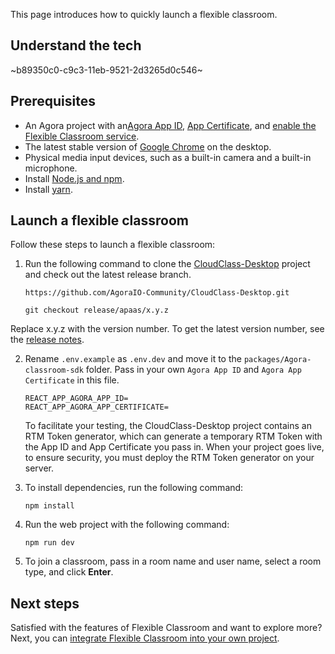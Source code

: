 This page introduces how to quickly launch a flexible classroom.

## Understand the tech

~b89350c0-c9c3-11eb-9521-2d3265d0c546~

<a name="prerequisites"></a>

## Prerequisites

- An Agora project with an<a href="/cn/Agora%20Platform/get_appid_token#%E8%8E%B7%E5%8F%96-app-id" target="_blank">Agora App ID</a>, <a href="/cn/Agora%20Platform/get_appid_token#%E8%8E%B7%E5%8F%96-app-%E8%AF%81%E4%B9%A6" target="_blank">App Certificate</a>, and <a href="/cn/agora-class/agora_class_enable?platform=Web" target="_blank">enable the Flexible Classroom service</a>.
- The latest stable version of [Google Chrome](https://www.google.cn/chrome/) on the desktop.
- Physical media input devices, such as a built-in camera and a built-in microphone.
- Install [Node.js and npm](https://docs.npmjs.com/downloading-and-installing-node-js-and-npm).
- Install [yarn](https://yarnpkg.com/getting-started/install).

## Launch a flexible classroom

Follow these steps to launch a flexible classroom:

1. Run the following command to clone the  [CloudClass-Desktop](https://github.com/AgoraIO-Community/CloudClass-Desktop) project and check out the latest release branch.

   ```
   https://github.com/AgoraIO-Community/CloudClass-Desktop.git
   ```

   ```
   git checkout release/apaas/x.y.z
   ```

<div class="alert info">Replace x.y.z with the version number. To get the latest version number, see the <a href="/cn/agora-class/release_agora_class_web?platform=Web">release notes</a>.</div>

2. Rename `.env.example` as `.env.dev` and move it to the `packages/Agora-classroom-sdk` folder. Pass in your own `Agora App ID` and `Agora App Certificate` in this file.

   ```
   REACT_APP_AGORA_APP_ID=
   REACT_APP_AGORA_APP_CERTIFICATE=
   ```

   To facilitate your testing, the CloudClass-Desktop project contains an RTM Token generator, which can generate a temporary RTM Token with the App ID and App Certificate you pass in. When your project goes live, to ensure security, you must deploy the RTM Token generator on your server.

3. To install dependencies, run the following command:

   ```
   npm install
   ```

4. Run the web project with the following command:

   ```
   npm run dev
   ```

5. To join a classroom, pass in a room name and user name, select a room type, and click **Enter**.

## Next steps

Satisfied with the features of Flexible Classroom and want to explore more? Next, you can [integrate Flexible Classroom into your own project](/en/agora-class/agora_class_integrate_web?platform=Web).